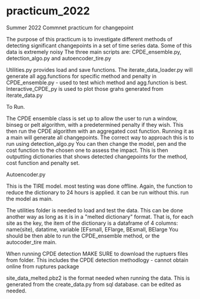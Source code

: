 # practicum_2022
Summer 2022 Commnet practicum for changepoint

The purpose of this practicum is to investigate different methods of detecting significant changepoints in a set of time series data. Some of this data is extremely noisy
The three main scripts are:
	CPDE_ensemble.py, detection_algo.py and autoencoder_tire.py

Utilities.py provides load and save functions. The iterate_data_loader.py will generate all agg.functions for specific method and penalty in CPDE_ensemble.py - used to test which method and agg.function is best.
Interactive_CPDE_py is used to plot those grahs generated from iterate_data.py

To Run.

The CPDE ensemble class is set up to allow the user to run a window, binseg or pelt algorithm, with a predetermined penalty if they wish. This then run the CPDE algorithm with an aggregated cost function. 
Running it as a main will generate all changepoints. The correct way to approach this is to run using detection_algo.py
You can then change the model, pen and the cost function to the chosen one to assess the impact. This is then outputting dictionaries that shows detected changepoints for the method, cost function and penalty set. 

Autoencoder.py

This is the TIRE model. most testing was done offline. Again, the function to reduce the dictionary to 24 hours is applied. it can be run without this. 
run the model as main.

The utilities folder is needed to load and test the data. This can be done another way as long as it is in a "melted dictionary" format. That is, for each site as the key, the item of the dictionary is a dataframe of 4 columns:
	name(site), datatime, variable [EFsmall, EFlarge, BEsmall, BElarge
You should be then able to run the CPDE_ensemble method, or the autocoder_tire main.

When running CPDE detection MAKE SURE  to download the ruptuers files from folder. This includes the CPDE detection methodlogy - cannot obtain online from ruptures package

site_data_melted.pbz2 is the format needed when running the data. This is generated from the create_data.py from sql database. can be edited as needed.